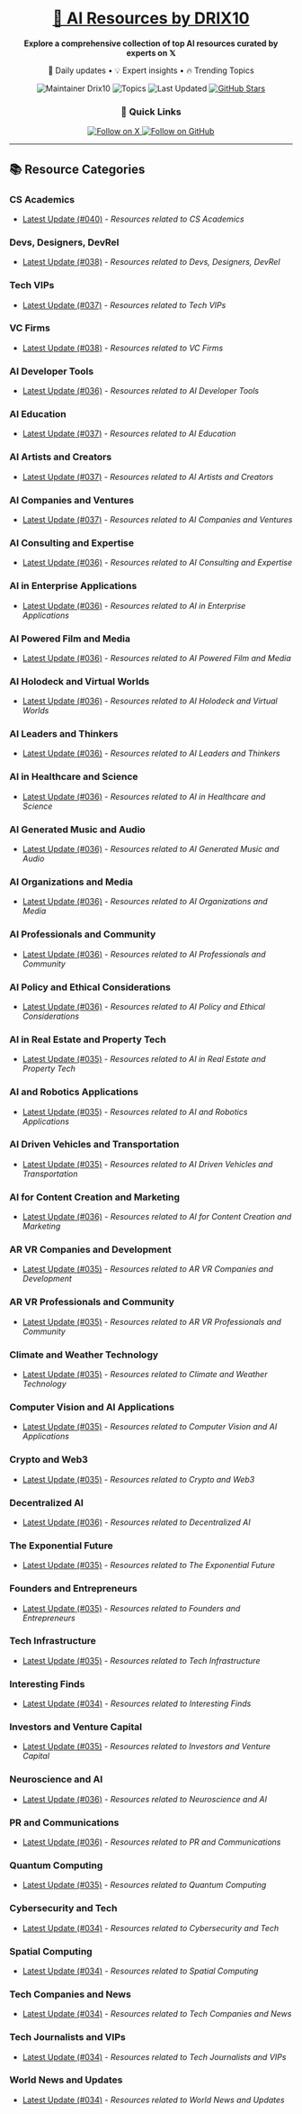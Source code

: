 
<div align="center">
  <h1><a href="https://x.com/DRIX_10_" target="_blank">🚀 AI Resources by DRIX10</a></h1>
  <p><strong>Explore a comprehensive collection of top AI resources curated by experts on 𝕏</strong></p>
  <p>🌟 Daily updates • 💡 Expert insights • 🔥 Trending Topics</p>

  <img src="https://img.shields.io/badge/Maintainer-Drix10-blue?style=for-the-badge" alt="Maintainer Drix10" />
  <img src="https://img.shields.io/badge/Topics-Everything%2C%20AI-red?style=for-the-badge" alt="Topics" />
  <img src="https://img.shields.io/github/last-commit/Drix10/ai-resources?style=for-the-badge&color=5D6D7E" alt="Last Updated" />
  <a href="https://github.com/Drix10/ai-resources"><img src="https://img.shields.io/github/stars/Drix10/ai-resources?style=for-the-badge&color=yellow" alt="GitHub Stars" /></a>

  <br>

  <h3>🌟 Quick Links</h3>
    <a href="https://x.com/DRIX_10_">
      <img src="https://img.shields.io/badge/Follow_on_𝕏-black?style=for-the-badge&logo=x&logoColor=white" alt="Follow on X" />
    </a>
    <a href="https://github.com/Drix10">
      <img src="https://img.shields.io/badge/Follow_on_GitHub-black?style=for-the-badge&logo=github&logoColor=white" alt="Follow on GitHub" />
    </a>
</div>

---

## 📚 Resource Categories

### CS Academics

*   [Latest Update (#040)](https://github.com/Drix10/ai-resources/blob/main/CS%20Academics/resources-040.md) - *Resources related to CS Academics*

### Devs, Designers, DevRel

*   [Latest Update (#038)](https://github.com/Drix10/ai-resources/blob/main/Devs%2C%20Designers%2C%20DevRel/resources-038.md) - *Resources related to Devs, Designers, DevRel*

### Tech VIPs

*   [Latest Update (#037)](https://github.com/Drix10/ai-resources/blob/main/Tech%20VIPs/resources-037.md) - *Resources related to Tech VIPs*

### VC Firms

*   [Latest Update (#038)](https://github.com/Drix10/ai-resources/blob/main/VC%20Firms/resources-038.md) - *Resources related to VC Firms*

### AI Developer Tools

*   [Latest Update (#036)](https://github.com/Drix10/ai-resources/blob/main/AI%20Developer%20Tools/resources-036.md) - *Resources related to AI Developer Tools*

### AI Education

*   [Latest Update (#037)](https://github.com/Drix10/ai-resources/blob/main/AI%20Education/resources-037.md) - *Resources related to AI Education*

### AI Artists and Creators

*   [Latest Update (#037)](https://github.com/Drix10/ai-resources/blob/main/AI%20Artists%20and%20Creators/resources-037.md) - *Resources related to AI Artists and Creators*

### AI Companies and Ventures

*   [Latest Update (#037)](https://github.com/Drix10/ai-resources/blob/main/AI%20Companies%20and%20Ventures/resources-037.md) - *Resources related to AI Companies and Ventures*

### AI Consulting and Expertise

*   [Latest Update (#036)](https://github.com/Drix10/ai-resources/blob/main/AI%20Consulting%20and%20Expertise/resources-036.md) - *Resources related to AI Consulting and Expertise*

### AI in Enterprise Applications

*   [Latest Update (#036)](https://github.com/Drix10/ai-resources/blob/main/AI%20in%20Enterprise%20Applications/resources-036.md) - *Resources related to AI in Enterprise Applications*

### AI Powered Film and Media

*   [Latest Update (#036)](https://github.com/Drix10/ai-resources/blob/main/AI%20Powered%20Film%20and%20Media/resources-036.md) - *Resources related to AI Powered Film and Media*

### AI Holodeck and Virtual Worlds

*   [Latest Update (#036)](https://github.com/Drix10/ai-resources/blob/main/AI%20Holodeck%20and%20Virtual%20Worlds/resources-036.md) - *Resources related to AI Holodeck and Virtual Worlds*

### AI Leaders and Thinkers

*   [Latest Update (#036)](https://github.com/Drix10/ai-resources/blob/main/AI%20Leaders%20and%20Thinkers/resources-036.md) - *Resources related to AI Leaders and Thinkers*

### AI in Healthcare and Science

*   [Latest Update (#036)](https://github.com/Drix10/ai-resources/blob/main/AI%20in%20Healthcare%20and%20Science/resources-036.md) - *Resources related to AI in Healthcare and Science*

### AI Generated Music and Audio

*   [Latest Update (#036)](https://github.com/Drix10/ai-resources/blob/main/AI%20Generated%20Music%20and%20Audio/resources-036.md) - *Resources related to AI Generated Music and Audio*

### AI Organizations and Media

*   [Latest Update (#036)](https://github.com/Drix10/ai-resources/blob/main/AI%20Organizations%20and%20Media/resources-036.md) - *Resources related to AI Organizations and Media*

### AI Professionals and Community

*   [Latest Update (#036)](https://github.com/Drix10/ai-resources/blob/main/AI%20Professionals%20and%20Community/resources-036.md) - *Resources related to AI Professionals and Community*

### AI Policy and Ethical Considerations

*   [Latest Update (#036)](https://github.com/Drix10/ai-resources/blob/main/AI%20Policy%20and%20Ethical%20Considerations/resources-036.md) - *Resources related to AI Policy and Ethical Considerations*

### AI in Real Estate and Property Tech

*   [Latest Update (#035)](https://github.com/Drix10/ai-resources/blob/main/AI%20in%20Real%20Estate%20and%20Property%20Tech/resources-035.md) - *Resources related to AI in Real Estate and Property Tech*

### AI and Robotics Applications

*   [Latest Update (#035)](https://github.com/Drix10/ai-resources/blob/main/AI%20and%20Robotics%20Applications/resources-035.md) - *Resources related to AI and Robotics Applications*

### AI Driven Vehicles and Transportation

*   [Latest Update (#035)](https://github.com/Drix10/ai-resources/blob/main/AI%20Driven%20Vehicles%20and%20Transportation/resources-035.md) - *Resources related to AI Driven Vehicles and Transportation*

### AI for Content Creation and Marketing

*   [Latest Update (#036)](https://github.com/Drix10/ai-resources/blob/main/AI%20for%20Content%20Creation%20and%20Marketing/resources-036.md) - *Resources related to AI for Content Creation and Marketing*

### AR VR Companies and Development

*   [Latest Update (#035)](https://github.com/Drix10/ai-resources/blob/main/AR%20VR%20Companies%20and%20Development/resources-035.md) - *Resources related to AR VR Companies and Development*

### AR VR Professionals and Community

*   [Latest Update (#035)](https://github.com/Drix10/ai-resources/blob/main/AR%20VR%20Professionals%20and%20Community/resources-035.md) - *Resources related to AR VR Professionals and Community*

### Climate and Weather Technology

*   [Latest Update (#035)](https://github.com/Drix10/ai-resources/blob/main/Climate%20and%20Weather%20Technology/resources-035.md) - *Resources related to Climate and Weather Technology*

### Computer Vision and AI Applications

*   [Latest Update (#035)](https://github.com/Drix10/ai-resources/blob/main/Computer%20Vision%20and%20AI%20Applications/resources-035.md) - *Resources related to Computer Vision and AI Applications*

### Crypto and Web3

*   [Latest Update (#035)](https://github.com/Drix10/ai-resources/blob/main/Crypto%20and%20Web3/resources-035.md) - *Resources related to Crypto and Web3*

### Decentralized AI

*   [Latest Update (#036)](https://github.com/Drix10/ai-resources/blob/main/Decentralized%20AI/resources-036.md) - *Resources related to Decentralized AI*

### The Exponential Future

*   [Latest Update (#035)](https://github.com/Drix10/ai-resources/blob/main/The%20Exponential%20Future/resources-035.md) - *Resources related to The Exponential Future*

### Founders and Entrepreneurs

*   [Latest Update (#035)](https://github.com/Drix10/ai-resources/blob/main/Founders%20and%20Entrepreneurs/resources-035.md) - *Resources related to Founders and Entrepreneurs*

### Tech Infrastructure

*   [Latest Update (#035)](https://github.com/Drix10/ai-resources/blob/main/Tech%20Infrastructure/resources-035.md) - *Resources related to Tech Infrastructure*

### Interesting Finds

*   [Latest Update (#034)](https://github.com/Drix10/ai-resources/blob/main/Interesting%20Finds/resources-034.md) - *Resources related to Interesting Finds*

### Investors and Venture Capital

*   [Latest Update (#035)](https://github.com/Drix10/ai-resources/blob/main/Investors%20and%20Venture%20Capital/resources-035.md) - *Resources related to Investors and Venture Capital*

### Neuroscience and AI

*   [Latest Update (#036)](https://github.com/Drix10/ai-resources/blob/main/Neuroscience%20and%20AI/resources-036.md) - *Resources related to Neuroscience and AI*

### PR and Communications

*   [Latest Update (#036)](https://github.com/Drix10/ai-resources/blob/main/PR%20and%20Communications/resources-036.md) - *Resources related to PR and Communications*

### Quantum Computing

*   [Latest Update (#035)](https://github.com/Drix10/ai-resources/blob/main/Quantum%20Computing/resources-035.md) - *Resources related to Quantum Computing*

### Cybersecurity and Tech

*   [Latest Update (#034)](https://github.com/Drix10/ai-resources/blob/main/Cybersecurity%20and%20Tech/resources-034.md) - *Resources related to Cybersecurity and Tech*

### Spatial Computing

*   [Latest Update (#034)](https://github.com/Drix10/ai-resources/blob/main/Spatial%20Computing/resources-034.md) - *Resources related to Spatial Computing*

### Tech Companies and News

*   [Latest Update (#034)](https://github.com/Drix10/ai-resources/blob/main/Tech%20Companies%20and%20News/resources-034.md) - *Resources related to Tech Companies and News*

### Tech Journalists and VIPs

*   [Latest Update (#034)](https://github.com/Drix10/ai-resources/blob/main/Tech%20Journalists%20and%20VIPs/resources-034.md) - *Resources related to Tech Journalists and VIPs*

### World News and Updates

*   [Latest Update (#034)](https://github.com/Drix10/ai-resources/blob/main/World%20News%20and%20Updates/resources-034.md) - *Resources related to World News and Updates*


